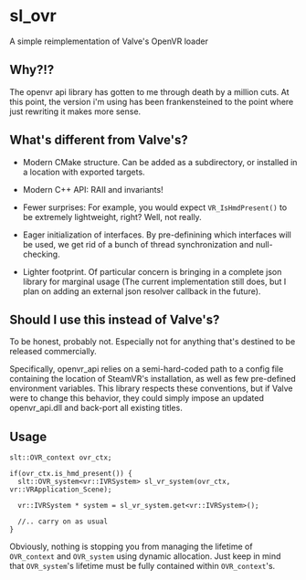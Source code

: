 # sl_ovr

A simple reimplementation of Valve's OpenVR loader

## Why?!?

The openvr api library has gotten to me through death by a million cuts. At this 
point, the version i'm using has been frankensteined to the point where just 
rewriting it makes more sense.

## What's different from Valve's?

- Modern CMake structure. Can be added as a subdirectory, or installed in a 
location with exported targets.

- Modern C++ API: RAII and invariants!

- Fewer surprises: For example, you would expect `VR_IsHmdPresent()` to be
extremely lightweight, right? Well, not really. 

- Eager initialization of interfaces. By pre-definining which interfaces will be
used, we get rid of a bunch of thread synchronization and null-checking.

- Lighter footprint. Of particular concern is bringing in a complete json 
library for marginal usage (The current implementation still does, but I plan on 
adding an external json resolver callback in the future).

## Should I use this instead of Valve's?

To be honest, probably not. Especially not for anything that's destined to be 
released commercially.

Specifically, openvr_api relies on a semi-hard-coded path to a config file
containing the location of SteamVR's installation, as well as few pre-defined 
environment variables. This library respects these conventions, but if Valve 
were to change this behavior, they could simply impose an updated  openvr_api.dll 
and back-port all existing titles.

## Usage

```
slt::OVR_context ovr_ctx;

if(ovr_ctx.is_hmd_present()) {
  slt::OVR_system<vr::IVRSystem> sl_vr_system(ovr_ctx, vr::VRApplication_Scene);

  vr::IVRSystem * system = sl_vr_system.get<vr::IVRSystem>();

  //.. carry on as usual
}
```

Obviously, nothing is stopping you from managing the lifetime of `OVR_context` and
`OVR_system` using dynamic allocation. Just keep in mind that `OVR_system`'s 
lifetime must be fully contained within `OVR_context`'s.

